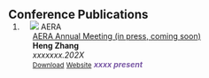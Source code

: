 <h2 id="publications" style="margin: 2px 0px -15px;">Conference Publications</h2>

<div class="publications">
<ol class="bibliography">

<li>
<div class="pub-row">

  <div class="col-sm-3 abbr" style="position: relative;padding-right: 15px;padding-left: 15px;">
    <img src="assets/img/nips2023.png" class="teaser img-fluid z-depth-1">
    <abbr class="badge">AERA</abbr>
  </div>

  <div class="col-sm-9" style="position: relative;padding-right: 15px;padding-left: 20px;">
    <div class="title"><a href="https://www.">AERA Annual Meeting (in press, coming soon)</a></div>
    <div class="author"><strong>Heng Zhang</strong></div>
    <div class="periodical"><em>xxxxxxx.202X</em></div>
    <div class="links">
      <a href="https://www." class="btn btn-sm z-depth-0" role="button" target="_blank" style="font-size:12px;">Download</a>
      <a href="https://www." class="btn btn-sm z-depth-0" role="button" target="_blank" style="font-size:12px;">Website</a>
      <strong><i style="color:#7b5aa6">xxxx present</i></strong>
    </div>
  </div>
</div>
</li>
  
<br>

</ol>
</div>
